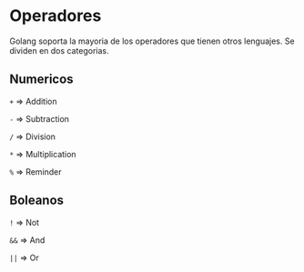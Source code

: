 # Operadores

Golang soporta la mayoria de los operadores que tienen otros lenguajes. Se dividen en dos categorias.

## Numericos

`+` => Addition

`-` => Subtraction

`/` => Division

`*` => Multiplication

`%` => Reminder

## Boleanos

`!`  => Not

`&&` => And

`||` => Or